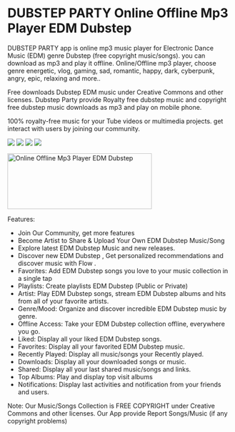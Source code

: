 # DUBSTEP PARTY Online Offline Mp3 Player EDM Dubstep
DUBSTEP PARTY app is online mp3 music player for Electronic Dance Music (EDM) genre Dubstep (free copyright music/songs). you can download as mp3 and play it offline. Online/Offline mp3 player, choose genre energetic, vlog, gaming, sad, romantic, happy, dark, cyberpunk, angry, epic, relaxing and more..

Free downloads Dubstep EDM music under Creative Commons and other licenses. Dubstep Party provide Royalty free dubstep music and copyright free dubstep music downloads as mp3 and play on mobile phone.

100% royalty-free music for your Tube videos or multimedia projects. get interact with users by joining our community.


<img src="https://play-lh.googleusercontent.com/W61Qn1MsUMSMcZvts2V-3wwIawTZJqSB00MVJJTogqr3t4ecGtDgJX-duM0Outby1-s=w720-h310-rw" />  <img src="https://play-lh.googleusercontent.com/rgVUd97poaOrwUr9M_qs2HRCl30Yih3V-v2JdNDpeI85olIQoFDEs9gdC7G986SnZt0=w720-h310-rw" />  <img src="https://play-lh.googleusercontent.com/D_E94vdso6LdgagjbnkZ33C5SQEiV5qDJxj4F-ktg3a7Du22YSExGHoKD2rWOKYZClc=w720-h310-rw" />  <img src="https://play-lh.googleusercontent.com/BvhhqDuhaTheVHLBD7P1pA56al8wZCyQEuO48IIA8vkvn7dUp3GnLEEix4Y6zbj0sSM=w720-h310-rw" />

<a href="https://play.google.com/store/apps/details?id=com.freeedmdubstepmusic.onlineofflinemp3player" target="_blank"><img alt="Online Offline Mp3 Player EDM Dubstep" src="https://i.ibb.co/nnQBHcj/google-play-badge.png" width="323" height="125"></a>

Features:
- Join Our Community, get more features
- Become Artist to Share & Upload Your Own EDM Dubstep Music/Song
- Explore latest EDM Dubstep Music and new releases.
- Discover new EDM Dubstep , Get personalized recommendations and discover music with Flow .
- Favorites: Add EDM Dubstep songs you love to your music collection in a single tap
- Playlists: Create playlists EDM Dubstep (Public or Private)
- Artist: Play EDM Dubstep songs, stream EDM Dubstep albums and hits from all of your favorite artists.
- Genre/Mood: Organize and discover incredible EDM Dubstep music by genre.
- Offline Access: Take your EDM Dubstep collection offline, everywhere you go.
- Liked: Display all your liked EDM Dubstep songs.
- Favorites: Display all your favorited EDM Dubstep music.
- Recently Played: Display all music/songs your Recently played.
- Downloads: Display all your downloaded songs or music.
- Shared: Display all your last shared music/songs and links.
- Top Albums: Play and display top visit albums
- Notifications: Display last activities and notification from your friends and users.

Note:
Our Music/Songs Collection is FREE COPYRIGHT under Creative Commons and other licenses. Our App provide Report Songs/Music (if any copyright problems)

